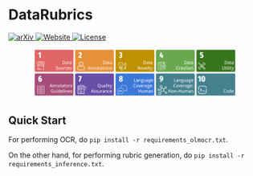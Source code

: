 # DataRubrics

<p align="left">
  <a href="soon">
    <img src="https://img.shields.io/badge/arXiv-b31b1b.svg?style=flat&logo=arxiv&logoColor=white" alt="arXiv"/>
  </a>
  <a href="https://datarubrics.github.io">
    <img src="https://img.shields.io/badge/🌐-Website-blue.svg" alt="Website"/>
  </a>
  <a href="https://github.com/datarubrics/datarubrics/blob/main/LICENSE">
    <img src="https://img.shields.io/github/license/rubricreward/r3?color=blue" alt="License"/>
  </a>
</p>

<p align="center">
  <img src="./assets/aspects.png" alt="DataRubrics Dimensions" width="80%"/>
</p>

## Quick Start

For performing OCR, do `pip install -r requirements_olmocr.txt`.

On the other hand, for performing rubric generation, do `pip install -r requirements_inference.txt`.



